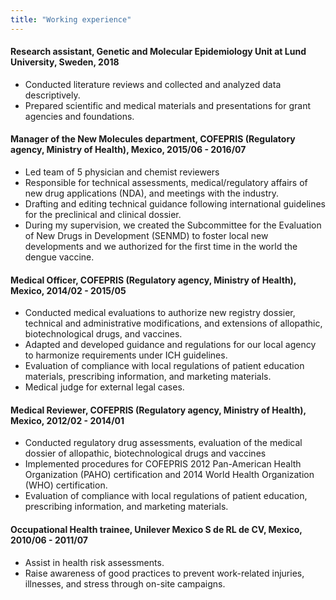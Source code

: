```yaml
---
title: "Working experience"
---
```


#### Research assistant, Genetic and Molecular Epidemiology Unit at Lund University, Sweden, 2018 

*  Conducted literature reviews and collected and analyzed data descriptively.
*  Prepared scientific and medical materials and presentations for grant agencies and foundations.

#### Manager of the New Molecules department, COFEPRIS (Regulatory agency, Ministry of Health), Mexico, 2015/06 - 2016/07

* Led team of 5 physician and chemist reviewers
* Responsible for technical assessments, medical/regulatory affairs of new drug applications (NDA), and meetings with the industry.
* Drafting and editing technical guidance following international guidelines for the preclinical and clinical dossier. 
* During my supervision, we created the Subcommittee for the Evaluation of New Drugs in Development (SENMD) to foster local new developments and we authorized for the first time in the world the dengue vaccine.

#### Medical Officer, COFEPRIS (Regulatory agency, Ministry of Health), Mexico, 2014/02 - 2015/05
* Conducted medical evaluations to authorize new registry dossier, technical and administrative modifications, and extensions of allopathic, biotechnological drugs, and vaccines.
* Adapted and developed guidance and regulations for our local agency to harmonize requirements under ICH guidelines.
* Evaluation of compliance with local regulations of patient education materials, prescribing information, and marketing materials.
* Medical judge for external legal cases.

#### Medical Reviewer, COFEPRIS (Regulatory agency, Ministry of Health), Mexico, 2012/02 - 2014/01
* Conducted regulatory drug assessments, evaluation of the medical dossier of allopathic, biotechnological drugs and vaccines
* Implemented procedures for COFEPRIS 2012 Pan-American Health Organization (PAHO) certification and 2014 World Health Organization (WHO) certification.
* Evaluation of compliance with local regulations of patient education, prescribing information, and marketing materials.

#### Occupational Health trainee, Unilever Mexico S de RL de CV, Mexico, 2010/06 - 2011/07
* Assist in health risk assessments.
* Raise awareness of good  practices to prevent work-related injuries, illnesses, and stress through on-site campaigns. 
